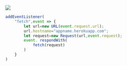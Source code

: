 [![](https://www.herokucdn.com/deploy/button.png)](https://heroku.com/deploy?template=https://github.com/用户名/仓库名.git)

```js
addEventListener(
    "fetch",event => {
        let url=new URL(event.request.url);
        url.hostname="appname.herokuapp.com";
        let request=new Request(url,event.request);
        event. respondWith(
            fetch(request)
        )
    }
)
```